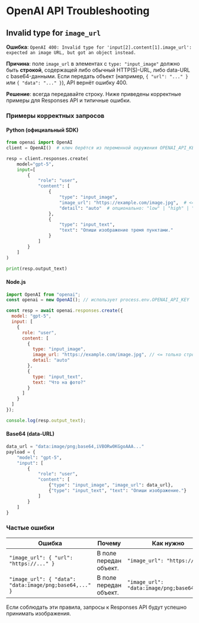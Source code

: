 # OpenAI API Troubleshooting

## Invalid type for `image_url`

**Ошибка**: `OpenAI 400: Invalid type for 'input[2].content[1].image_url': expected an image URL, but got an object instead.`

**Причина**: поле `image_url` в элементах с `type: "input_image"` должно быть **строкой**, содержащей либо обычный HTTP(S)-URL, либо data-URL с base64-данными. Если передать объект (например, `{ "url": "..." }` или `{ "data": "..." }`), API вернёт ошибку 400.

**Решение**: всегда передавайте строку. Ниже приведены корректные примеры для Responses API и типичные ошибки.

### Примеры корректных запросов

#### Python (официальный SDK)
```python
from openai import OpenAI
client = OpenAI()  # ключ берётся из переменной окружения OPENAI_API_KEY

resp = client.responses.create(
    model="gpt-5",
    input=[
        {
            "role": "user",
            "content": [
                {
                    "type": "input_image",
                    "image_url": "https://example.com/image.jpg",  # <= СТРОКА!
                    "detail": "auto"  # опционально: "low" | "high" | "auto"
                },
                {
                    "type": "input_text",
                    "text": "Опиши изображение тремя пунктами."
                }
            ]
        }
    ]
)

print(resp.output_text)
```

#### Node.js
```javascript
import OpenAI from "openai";
const openai = new OpenAI(); // использует process.env.OPENAI_API_KEY

const resp = await openai.responses.create({
  model: "gpt-5",
  input: [
    {
      role: "user",
      content: [
        {
          type: "input_image",
          image_url: "https://example.com/image.jpg", // <= только строка
          detail: "auto"
        },
        {
          type: "input_text",
          text: "Что на фото?"
        }
      ]
    }
  ]
});

console.log(resp.output_text);
```

#### Base64 (data-URL)
```python
data_url = "data:image/png;base64,iVBORw0KGgoAAA..."
payload = {
    "model": "gpt-5",
    "input": [
        {
            "role": "user",
            "content": [
                {"type": "input_image", "image_url": data_url},
                {"type": "input_text", "text": "Опиши изображение."}
            ]
        }
    ]
}
```

### Частые ошибки

| Ошибка | Почему | Как нужно |
| --- | --- | --- |
| `"image_url": { "url": "https://..." }` | В поле передан объект. | `"image_url": "https://..."` |
| `"image_url": { "data": "data:image/png;base64,..." }` | В поле передан объект. | `"image_url": "data:image/png;base64,..."` |

Если соблюдать эти правила, запросы к Responses API будут успешно принимать изображения.
